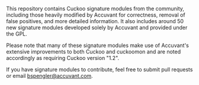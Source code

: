 This repository contains Cuckoo signature modules from the community, including
those heavily modified by Accuvant for correctness, removal of false positives,
and more detailed information.  It also includes around 50 new signature modules
developed solely by Accuvant and provided under the GPL.

Please note that many of these signature modules make use of Accuvant's extensive
improvements to both Cuckoo and cuckoomon and are noted accordingly as requiring
Cuckoo version "1.2".

If you have signature modules to contribute, feel free to submit pull requests or
email bspengler@accuvant.com.